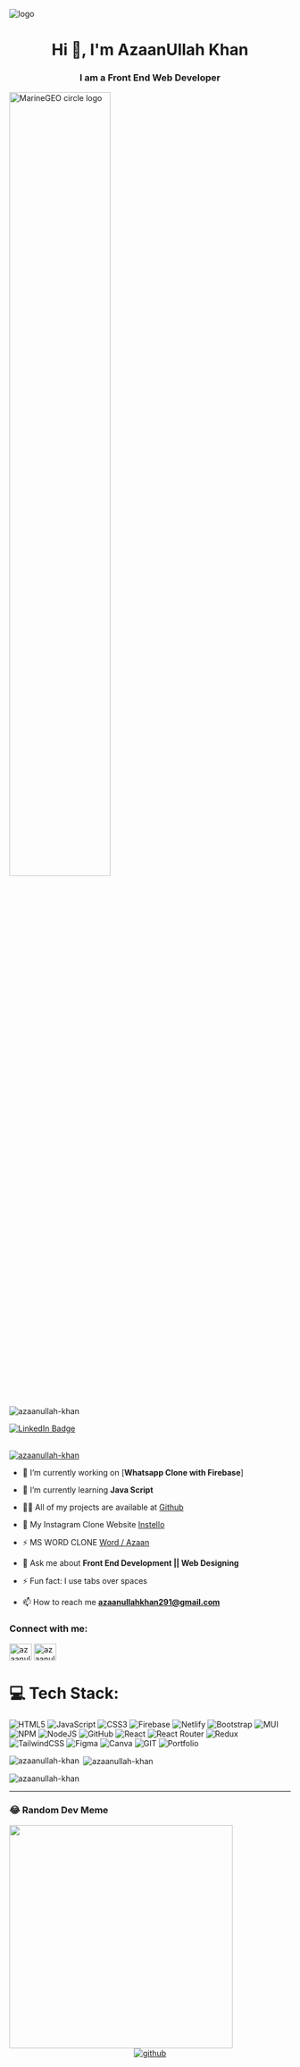 ![logo](https://mir-s3-cdn-cf.behance.net/project_modules/max_1200/79731568097599.5b50bca477735.jpg)
<h1 align="center">Hi 👋, I'm AzaanUllah Khan</h1>
<h3 align="center">I am a Front End Web Developer</h3>
<img src="http://studiopixel.in/wp-content/uploads/2017/11/senior-front-end-developer-openings-1.gif" alt="MarineGEO circle logo" width="60%" align="center">

<p align="left"> <img src="https://komarev.com/ghpvc/?username=azaanullah-khan&label=Profile%20views&color=0e75b6&style=flat" alt="azaanullah-khan" /> </p>
  <a href="https://www.linkedin.com/in/azaanullah-khan-2859bb268/">
    <img src="https://img.shields.io/badge/LinkedIn-blue?style=for-the-badge&logo=linkedin&logoColor=white" alt="LinkedIn Badge"/>
  </a>
<br>
<br>

<p align="left"> <a href="https://github.com/ryo-ma/github-profile-trophy"><img src="https://github-profile-trophy.vercel.app/?username=azaanullah-khan" alt="azaanullah-khan" /></a> </p>


- 🔭 I’m currently working on [**Whatsapp Clone with Firebase**]

- 🌱 I’m currently learning **Java Script**

- 👨‍💻 All of my projects are available at [Github](https://github.com/AzaanUllah-Khan)

- 📱 My Instagram Clone Website [Instello](https://github.com/AzaanUllah-Khan/Instello)

- ⚡ MS WORD CLONE [Word / Azaan](https://github.com/AzaanUllah-Khan/Ms-Word)

- 💬 Ask me about **Front End Development || Web Designing**

- ⚡ Fun fact: I use tabs over spaces

- 📫 How to reach me **azaanullahkhan291@gmail.com**

<h3 align="left">Connect with me: </h3>
<p align="left">
<a href="https://linkedin.com/in/azaanullah khan" target="blank"><img align="center" src="https://raw.githubusercontent.com/rahuldkjain/github-profile-readme-generator/master/src/images/icons/Social/linked-in-alt.svg" alt="azaanullah khan" height="30" width="40" /></a>
<a href="https://www.leetcode.com/azaanullah-khan" target="blank"><img align="center" src="https://raw.githubusercontent.com/rahuldkjain/github-profile-readme-generator/master/src/images/icons/Social/leet-code.svg" alt="azaanullah-khan" height="30" width="40" /></a>
</p>

# 💻 Tech Stack:
![HTML5](https://img.shields.io/badge/html5-%23E34F26.svg?style=for-the-badge&logo=html5&logoColor=white) ![JavaScript](https://img.shields.io/badge/javascript-%23323330.svg?style=for-the-badge&logo=javascript&logoColor=%23F7DF1E) ![CSS3](https://img.shields.io/badge/css3-%231572B6.svg?style=for-the-badge&logo=css3&logoColor=white) ![Firebase](https://img.shields.io/badge/firebase-%23039BE5.svg?style=for-the-badge&logo=firebase) ![Netlify](https://img.shields.io/badge/netlify-%23000000.svg?style=for-the-badge&logo=netlify&logoColor=#00C7B7) ![Bootstrap](https://img.shields.io/badge/bootstrap-%23563D7C.svg?style=for-the-badge&logo=bootstrap&logoColor=white) ![MUI](https://img.shields.io/badge/MUI-%230081CB.svg?style=for-the-badge&logo=material-ui&logoColor=white) ![NPM](https://img.shields.io/badge/NPM-%23000000.svg?style=for-the-badge&logo=npm&logoColor=white) ![NodeJS](https://img.shields.io/badge/node.js-6DA55F?style=for-the-badge&logo=node.js&logoColor=white) ![GitHub](https://img.shields.io/badge/GitHub-%23121011.svg?style=for-the-badge&logo=github&logoColor=white) ![React](https://img.shields.io/badge/react-%2320232a.svg?style=for-the-badge&logo=react&logoColor=%2361DAFB) ![React Router](https://img.shields.io/badge/React_Router-CA4245?style=for-the-badge&logo=react-router&logoColor=white) ![Redux](https://img.shields.io/badge/redux-%23593d88.svg?style=for-the-badge&logo=redux&logoColor=white) ![TailwindCSS](https://img.shields.io/badge/tailwindcss-%2338B2AC.svg?style=for-the-badge&logo=tailwind-css&logoColor=white) 	![Figma](https://img.shields.io/badge/figma-%23F24E1E.svg?style=for-the-badge&logo=figma&logoColor=white) ![Canva](https://img.shields.io/badge/Canva-%2300C4CC.svg?style=for-the-badge&logo=Canva&logoColor=white) ![GIT](https://img.shields.io/badge/Git-fc6d26?style=for-the-badge&logo=git&logoColor=white) ![Portfolio](https://img.shields.io/badge/Portfolio-%23000000.svg?style=for-the-badge&logo=firefox&logoColor=#FF7139)

<p><img align="left" src="https://github-readme-stats.vercel.app/api/top-langs?username=azaanullah-khan&show_icons=true&locale=en&layout=compact" alt="azaanullah-khan" /></p>

<p>&nbsp;<img align="center" src="https://github-readme-stats.vercel.app/api?username=azaanullah-khan&show_icons=true&locale=en" alt="azaanullah-khan" /></p>

<p><img align="center" src="https://github-readme-streak-stats.herokuapp.com/?user=azaanullah-khan&" alt="azaanullah-khan" /></p>

---

### 😂 Random Dev Meme
<img src='https://randommeme-five.vercel.app/' style="height: 400px;"/>

<br/>
<div align="center">
<a href="https://github.com/AzaanUllah-Khan" target="_blank">
<img src=https://img.shields.io/badge/github-%2324292e.svg?&style=for-the-badge&logo=github&logoColor=white alt=github style="margin-bottom: 5px;" />
</a>
</div>
<br/>  
